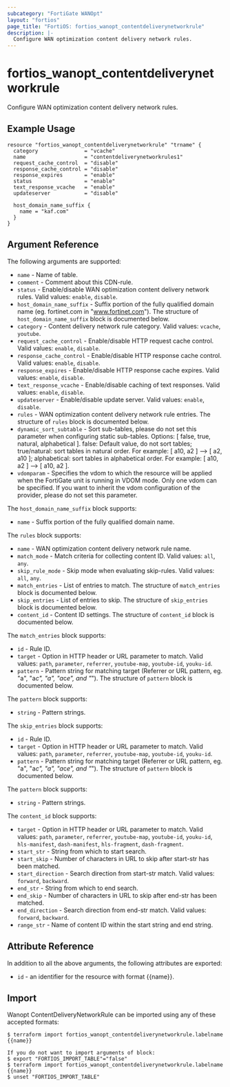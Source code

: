 ```yaml
---
subcategory: "FortiGate WANOpt"
layout: "fortios"
page_title: "FortiOS: fortios_wanopt_contentdeliverynetworkrule"
description: |-
  Configure WAN optimization content delivery network rules.
---
```


# fortios_wanopt_contentdeliverynetworkrule
Configure WAN optimization content delivery network rules.

## Example Usage

```hcl
resource "fortios_wanopt_contentdeliverynetworkrule" "trname" {
  category               = "vcache"
  name                   = "contentdeliverynetworkrules1"
  request_cache_control  = "disable"
  response_cache_control = "disable"
  response_expires       = "enable"
  status                 = "enable"
  text_response_vcache   = "enable"
  updateserver           = "disable"

  host_domain_name_suffix {
    name = "kaf.com"
  }
}
```

## Argument Reference

The following arguments are supported:

* `name` - Name of table.
* `comment` - Comment about this CDN-rule.
* `status` - Enable/disable WAN optimization content delivery network rules. Valid values: `enable`, `disable`.
* `host_domain_name_suffix` - Suffix portion of the fully qualified domain name (eg. fortinet.com in "www.fortinet.com"). The structure of `host_domain_name_suffix` block is documented below.
* `category` - Content delivery network rule category. Valid values: `vcache`, `youtube`.
* `request_cache_control` - Enable/disable HTTP request cache control. Valid values: `enable`, `disable`.
* `response_cache_control` - Enable/disable HTTP response cache control. Valid values: `enable`, `disable`.
* `response_expires` - Enable/disable HTTP response cache expires. Valid values: `enable`, `disable`.
* `text_response_vcache` - Enable/disable caching of text responses. Valid values: `enable`, `disable`.
* `updateserver` - Enable/disable update server. Valid values: `enable`, `disable`.
* `rules` - WAN optimization content delivery network rule entries. The structure of `rules` block is documented below.
* `dynamic_sort_subtable` - Sort sub-tables, please do not set this parameter when configuring static sub-tables. Options: [ false, true, natural, alphabetical ]. false: Default value, do not sort tables; true/natural: sort tables in natural order. For example: [ a10, a2 ] --> [ a2, a10 ]; alphabetical: sort tables in alphabetical order. For example: [ a10, a2 ] --> [ a10, a2 ].
* `vdomparam` - Specifies the vdom to which the resource will be applied when the FortiGate unit is running in VDOM mode. Only one vdom can be specified. If you want to inherit the vdom configuration of the provider, please do not set this parameter.

The `host_domain_name_suffix` block supports:

* `name` - Suffix portion of the fully qualified domain name.

The `rules` block supports:

* `name` - WAN optimization content delivery network rule name.
* `match_mode` - Match criteria for collecting content ID. Valid values: `all`, `any`.
* `skip_rule_mode` - Skip mode when evaluating skip-rules. Valid values: `all`, `any`.
* `match_entries` - List of entries to match. The structure of `match_entries` block is documented below.
* `skip_entries` - List of entries to skip. The structure of `skip_entries` block is documented below.
* `content_id` - Content ID settings. The structure of `content_id` block is documented below.

The `match_entries` block supports:

* `id` - Rule ID.
* `target` - Option in HTTP header or URL parameter to match. Valid values: `path`, `parameter`, `referrer`, `youtube-map`, `youtube-id`, `youku-id`.
* `pattern` - Pattern string for matching target (Referrer or URL pattern, eg. "a", "a*c", "*a*", "a*c*e", and "*"). The structure of `pattern` block is documented below.

The `pattern` block supports:

* `string` - Pattern strings.

The `skip_entries` block supports:

* `id` - Rule ID.
* `target` - Option in HTTP header or URL parameter to match. Valid values: `path`, `parameter`, `referrer`, `youtube-map`, `youtube-id`, `youku-id`.
* `pattern` - Pattern string for matching target (Referrer or URL pattern, eg. "a", "a*c", "*a*", "a*c*e", and "*"). The structure of `pattern` block is documented below.

The `pattern` block supports:

* `string` - Pattern strings.

The `content_id` block supports:

* `target` - Option in HTTP header or URL parameter to match. Valid values: `path`, `parameter`, `referrer`, `youtube-map`, `youtube-id`, `youku-id`, `hls-manifest`, `dash-manifest`, `hls-fragment`, `dash-fragment`.
* `start_str` - String from which to start search.
* `start_skip` - Number of characters in URL to skip after start-str has been matched.
* `start_direction` - Search direction from start-str match. Valid values: `forward`, `backward`.
* `end_str` - String from which to end search.
* `end_skip` - Number of characters in URL to skip after end-str has been matched.
* `end_direction` - Search direction from end-str match. Valid values: `forward`, `backward`.
* `range_str` - Name of content ID within the start string and end string.


## Attribute Reference

In addition to all the above arguments, the following attributes are exported:
* `id` - an identifier for the resource with format {{name}}.

## Import

Wanopt ContentDeliveryNetworkRule can be imported using any of these accepted formats:
```
$ terraform import fortios_wanopt_contentdeliverynetworkrule.labelname {{name}}

If you do not want to import arguments of block:
$ export "FORTIOS_IMPORT_TABLE"="false"
$ terraform import fortios_wanopt_contentdeliverynetworkrule.labelname {{name}}
$ unset "FORTIOS_IMPORT_TABLE"
```
